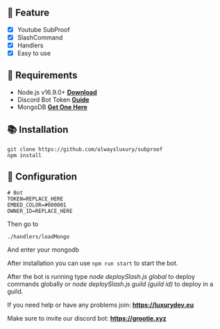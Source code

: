 

## 📑 Feature
- [x] Youtube SubProof
- [x] SlashCommand
- [x] Handlers
- [x] Easy to use

## 📎 Requirements

- Node.js v16.9.0+ **[Download](https://nodejs.org/en/download/)**
- Discord Bot Token **[Guide](https://discordjs.guide/preparations/setting-up-a-bot-application.html#creating-your-bot)**
- MongoDB **[Get One Here](https://www.mongodb.com/)**


## 📚 Installation

```
git clone https://github.com/alwaysluxury/subproof
npm install
```


## 📄 Configuration



```.env
# Bot
TOKEN=REPLACE_HERE
EMBED_COLOR=#000001
OWNER_ID=REPLACE_HERE
```
Then go to 
```.env
./handlers/loadMongo
```
And enter your mongodb

After installation you can use `npm run start` to start the bot.

After the bot is running type *node deploySlash.js global* to deploy commands globally or *node deploySlash.js guild (guild id)* to deploy in a guild.

If you need help or have any problems join: **https://luxurydev.eu**

Make sure to invite our discord bot: **https://grootie.xyz**
